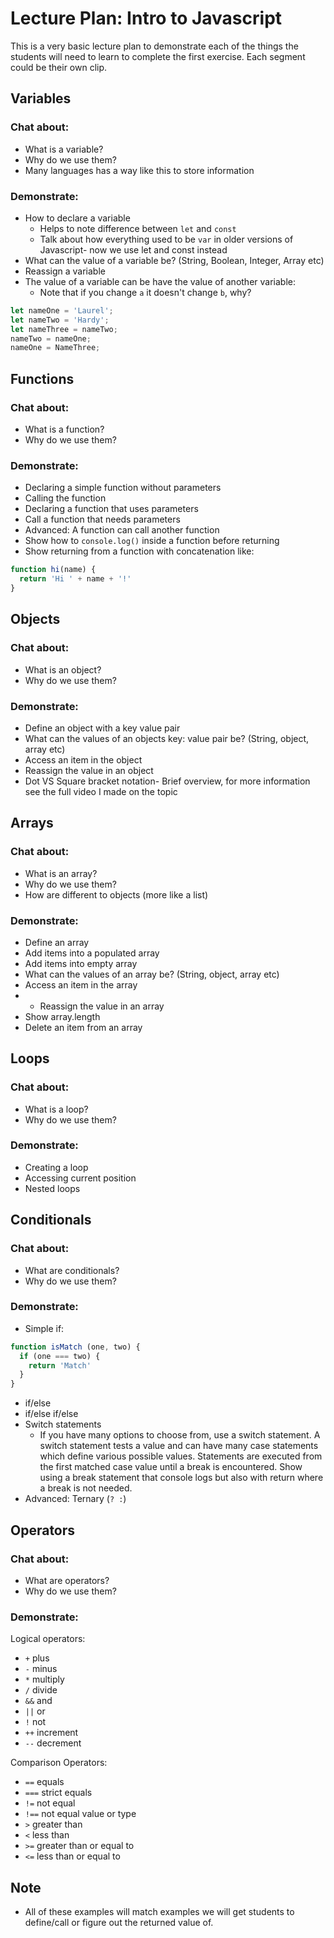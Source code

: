 # Lecture Plan: Intro to Javascript

This is a very basic lecture plan to demonstrate each of the things the students will need to learn to complete the first exercise. Each segment could be their own clip.

## Variables
### Chat about:
- What is a variable?
- Why do we use them?
- Many languages has a way like this to store information

### Demonstrate:
- How to declare a variable
  - Helps to note difference between `let` and `const`
  - Talk about how everything used to be `var` in older versions of Javascript- now we use let and const instead
- What can the value of a variable be? (String, Boolean, Integer, Array etc)
- Reassign a variable
- The value of a variable can be have the value of another variable: 
  - Note that if you change `a` it doesn't change `b`, why?

```js
let nameOne = 'Laurel';
let nameTwo = 'Hardy';
let nameThree = nameTwo;
nameTwo = nameOne;
nameOne = NameThree;
```

## Functions
### Chat about:
- What is a function?
- Why do we use them?

### Demonstrate:
- Declaring a simple function without parameters
- Calling the function
- Declaring a function that uses parameters
- Call a function that needs parameters
- Advanced: A function can call another function
- Show how to `console.log()` inside a function before returning
- Show returning from a function with concatenation like:

```js
function hi(name) {
  return 'Hi ' + name + '!'
}
```

## Objects 
### Chat about:
- What is an object?
- Why do we use them?

### Demonstrate:
- Define an object with a key value pair
- What can the values of an objects key: value pair be? (String, object, array etc) 
- Access an item in the object
- Reassign the value in an object
- Dot VS Square bracket notation- Brief overview, for more information see the full video I made on the topic

## Arrays
### Chat about:
- What is an array?
- Why do we use them?
- How are different to objects (more like a list)

### Demonstrate:
- Define an array
- Add items into a populated array
- Add items into empty array
- What can the values of an array be? (String, object, array etc) 
- Access an item in the array
- - Reassign the value in an array
- Show array.length
- Delete an item from an array


## Loops
### Chat about:
- What is a loop?
- Why do we use them?

### Demonstrate:
- Creating a loop
- Accessing current position
- Nested loops

## Conditionals
### Chat about:
- What are conditionals?
- Why do we use them?

### Demonstrate:
- Simple if:
```js
function isMatch (one, two) {
  if (one === two) {
    return 'Match'
  }
}
```
- if/else
- if/else if/else
- Switch statements
  - If you have many options to choose from, use a switch statement. A switch statement tests a value and can have many case statements which define various possible values. Statements are executed from the first matched case value until a break is encountered. Show using a break statement that console logs but also with return where a break is not needed.
- Advanced: Ternary (`? :`)

## Operators
### Chat about:
- What are operators?
- Why do we use them?

### Demonstrate:

Logical operators:
- `+` plus
- `-` minus
- `*` multiply
- `/` divide
- `&&` and
- `||` or
- `!` not
- `++` increment
- `--` decrement

Comparison Operators:
- `==` equals
- `===` strict equals
- `!=` not equal
- `!==` not equal value or type
- `>` greater than
- `<` less than
- `>=` greater than or equal to
- `<=` less than or equal to


## Note
* All of these examples will match examples we will get students to define/call or figure out the returned value of. 
